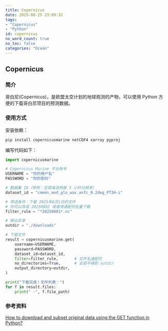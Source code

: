```yaml
---
title: Copernicus
date: 2025-08-25 23:09:32
tags:
- "Copernicus"
- "Python"
id: copernicus
no_word_count: true
no_toc: false
categories: "Ocean"
---
```


## Copernicus

### 简介

哥白尼(Copernicus)，是欧盟太空计划的地球观测的产物，可以使用 Python 方便的下载哥白尼项目的预测数据。

### 使用方式

安装依赖：

```text
pip install copernicusmarine netCDF4 xarray pyproj
```

编写代码如下：

```python
import copernicusmarine

# Copernicus Marine 平台账号
USERNAME = "你的用户名"
PASSWORD = "你的密码"

# 数据集 ID（举例：全球海浪预报 3 小时分辨率）
dataset_id = "cmems_mod_glo_wav_anfc_0.2deg_PT3H-i"

# 筛选条件：下载 2025年8月1日的文件
# 你可以改成 20250802 或者用通配符批量下载
filter_rule = "*20250801*.nc"

# 输出目录
outdir = "./downloads"

# 下载文件
result = copernicusmarine.get(
    username=USERNAME,
    password=PASSWORD,
    dataset_id=dataset_id,
    filter=filter_rule,       # 文件名通配符
    no_directories=True,      # 全部平铺到 outdir
    output_directory=outdir,
)

print("下载完成！文件列表：")
for f in result.files:
    print(" -", f.file_path)
```

### 参考资料

[How to download and subset original data using the GET function in Python?](https://help.marine.copernicus.eu/en/articles/9730123-how-to-download-and-subset-original-data-using-the-get-function-in-python)
